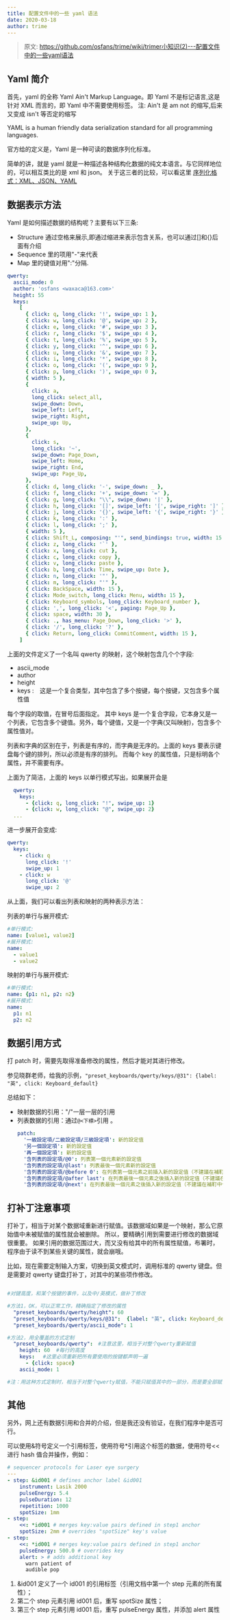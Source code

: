 ```yaml
---
title: 配置文件中的一些 yaml 语法
date: 2020-03-18
author: trime
---
```


> 原文: <https://github.com/osfans/trime/wiki/trimer小知识(2)---配置文件中的一些yaml语法>

## Yaml 简介

首先，yaml 的全称 Yaml Ain't Markup Language。即 Yaml 不是标记语言,这是针对 XML 而言的，即 Yaml 中不需要使用标签。
注: Ain't 是 am not 的缩写,后来又变成 isn't 等否定的缩写

YAML is a human friendly data serialization standard for all programming languages.

官方给的定义是，Yaml 是一种可读的数据序列化标准。

简单的讲，就是 yaml 就是一种描述各种结构化数据的纯文本语言。与它同样地位的，可以相互类比的是 xml 和 json。
关于这三者的比较，可以看这里
[序列化格式：XML、JSON、YAML](http://www.cnblogs.com/RicCC/archive/2010/03/01/serialization-data-format.html)

## 数据表示方法

Yaml 是如何描述数据的结构呢？主要有以下三条:

- Structure 通过空格来展示,即通过缩进来表示包含关系，也可以通过[]和{}后面有介绍
- Sequence 里的项用"-"来代表
- Map 里的键值对用":"分隔.

```yaml
qwerty:
  ascii_mode: 0
  author: 'osfans <waxaca@163.com>'
  height: 55
  keys:
    [
      { click: q, long_click: '!', swipe_up: 1 },
      { click: w, long_click: '@', swipe_up: 2 },
      { click: e, long_click: '#', swipe_up: 3 },
      { click: r, long_click: '$', swipe_up: 4 },
      { click: t, long_click: '%', swipe_up: 5 },
      { click: y, long_click: '^', swipe_up: 6 },
      { click: u, long_click: '&', swipe_up: 7 },
      { click: i, long_click: '*', swipe_up: 8 },
      { click: o, long_click: '(', swipe_up: 9 },
      { click: p, long_click: ')', swipe_up: 0 },
      { width: 5 },
      {
        click: a,
        long_click: select_all,
        swipe_down: Down,
        swipe_left: Left,
        swipe_right: Right,
        swipe_up: Up,
      },
      {
        click: s,
        long_click: '~',
        swipe_down: Page_Down,
        swipe_left: Home,
        swipe_right: End,
        swipe_up: Page_Up,
      },
      { click: d, long_click: '-', swipe_down: _ },
      { click: f, long_click: '+', swipe_down: '=' },
      { click: g, long_click: "\\", swipe_down: '|' },
      { click: h, long_click: '[]', swipe_left: '[', swipe_right: ']' },
      { click: j, long_click: '{}', swipe_left: '{', swipe_right: '}' },
      { click: k, long_click: ':' },
      { click: l, long_click: ';' },
      { width: 5 },
      { click: Shift_L, composing: "'", send_bindings: true, width: 15 },
      { click: z, long_click: '`' },
      { click: x, long_click: cut },
      { click: c, long_click: copy },
      { click: v, long_click: paste },
      { click: b, long_click: Time, swipe_up: Date },
      { click: n, long_click: '"' },
      { click: m, long_click: "'" },
      { click: BackSpace, width: 15 },
      { click: Mode_switch, long_click: Menu, width: 15 },
      { click: Keyboard_symbols, long_click: Keyboard_number },
      { click: ',', long_click: '<', paging: Page_Up },
      { click: space, width: 30 },
      { click: ., has_menu: Page_Down, long_click: '>' },
      { click: '/', long_click: '?' },
      { click: Return, long_click: CommitComment, width: 15 },
    ]
```

上面的文件定义了一个名叫 qwerty 的映射，这个映射包含几个个字段:

- ascii_mode
- author
- height
- keys :　这是一个复合类型，其中包含了多个按键，每个按键，又包含多个属性值

每个字段的取值，在冒号后面指定。
其中 keys 是一个复合字段，它本身又是一个列表，它包含多个键值。另外，每个键值，又是一个字典(又叫映射)，包含多个属性值对。

列表和字典的区别在于，列表是有序的，而字典是无序的。上面的 keys 要表示键盘每个键的排列，所以必须是有序的排列。
而每个 key 的属性值，只是标明各个属性，并不需要有序。

上面为了简洁，上面的 keys 以单行模式写出，如果展开会是

```yaml
  qwerty:
    keys:
      - {click: q, long_click: "!", swipe_up: 1}
      - {click: w, long_click: "@", swipe_up: 2}
  ...
```

进一步展开会变成:

```yaml
qwerty:
  keys:
    - click: q
      long_click: '!'
      swipe_up: 1
    - click: w
      long_click: '@'
      swipe_up: 2
```

从上面，我们可以看出列表和映射的两种表示方法：

列表的单行与展开模式:

```yaml
#单行模式:
name: [value1, value2]
#展开模式:
name:
  - value1
  - value2
```

映射的单行与展开模式:

```yaml
#单行模式:
name: {p1: n1, p2: n2}
#展开模式:
name:
  p1: n1
  p2: n2
```

## 数据引用方式

打 patch 时，需要先取得准备修改的属性，然后才能对其进行修改。

参见晓群老师，给我的示例，`"preset_keyboards/qwerty/keys/@31": {label: "英", click: Keyboard_default}`

总结如下：

- 映射数据的引用："/"一层一层的引用
- 列表数据的引用：通过`@<下標>`引用 。
  ```yaml
  patch:
    '一級設定項/二級設定項/三級設定項': 新的設定值
    '另一個設定項': 新的設定值
    '再一個設定項': 新的設定值
    '含列表的設定項/@0': 列表第一個元素新的設定值
    '含列表的設定項/@last': 列表最後一個元素新的設定值
    '含列表的設定項/@before 0': 在列表第一個元素之前插入新的設定值（不建議在補靪中使用）
    '含列表的設定項/@after last': 在列表最後一個元素之後插入新的設定值（不建議在補靪中使用）
    '含列表的設定項/@next': 在列表最後一個元素之後插入新的設定值（不建議在補靪中使用）
  ```

## 打补丁注意事项

打补丁，相当于对某个数据域重新进行赋值。该数据域如果是一个映射，那么它原始值中未被赋值的属性就会被删除。
所以，要精确引用到需要进行修改的数据域很重要。
如果引用的数据范围过大，而又没有给其中的所有属性赋值，布署时，程序由于读不到某些关键的属性，就会崩哦。

比如，现在需要定制输入方案，切换到英文模式时，调用标准的 qwerty 键盘。但是需要对 qwerty 键盘打补丁，对其中的某些项作修改。

```yaml

#对键高度，和某个按键的事件，以及中/英模式，做补丁修改

#方法1，OK，可以正常工作，精确指定了修改的属性
  "preset_keyboards/qwerty/height": 60
  "preset_keyboards/qwerty/keys/@31":  {label: "英", click: Keyboard_default}
  "preset_keyboards/qwerty/ascii_mode": 1

#方法2，用全覆盖的方式定制
  "preset_keyboards/qwerty":　#注意这里，相当于对整个qwerty重新赋值
    height: 60  #每行的高度
    keys: 　#这里必须重新把所有要使用的按键都声明一遍
      - {click: space}
    ascii_mode: 1

#注：用这种方式定制时，相当于对整个qwerty赋值，不能只赋值其中的一部分，而是要全部赋值。否则，未出现的属性值，会被删除
```

## 其他

另外，网上还有数据引用和合并的介绍，但是我还没有验证，在我们程序中是否可行。

可以使用&符号定义一个引用标签，使用符号\*引用这个标签的数据，使用符号<<进行 hash 值合并操作，例如：

```yaml
# sequencer protocols for Laser eye surgery
---
- step: &id001 # defines anchor label &id001
    instrument: Lasik 2000
    pulseEnergy: 5.4
    pulseDuration: 12
    repetition: 1000
    spotSize: 1mm
- step:
    <<: *id001 # merges key:value pairs defined in step1 anchor
    spotSize: 2mm # overrides "spotSize" key's value
- step:
    <<: *id001 # merges key:value pairs defined in step1 anchor
    pulseEnergy: 500.0 # overrides key
    alert: > # adds additional key
      warn patient of
      audible pop
```

1.  &id001 定义了一个 id001 的引用标签（引用文档中第一个 step 元素的所有属性）；
2.  第二个 step 元素引用 id001 后，重写 spotSize 属性；
3.  第三个 step 元素引用 id001 后，重写 pulseEnergy 属性，并添加 alert 属性
